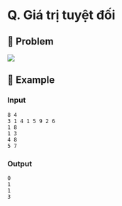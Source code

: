 # Q. Giá trị tuyệt đối

## 📖 Problem

![](https://espresso.codeforces.com/618e0933b05b4616787e649bc552607b1dcd290d.png)


## 🧠 Example

### Input

```text
8 4
3 1 4 1 5 9 2 6
1 8
1 3
4 8
5 7
```

### Output

```text
0
1
1
3
```


